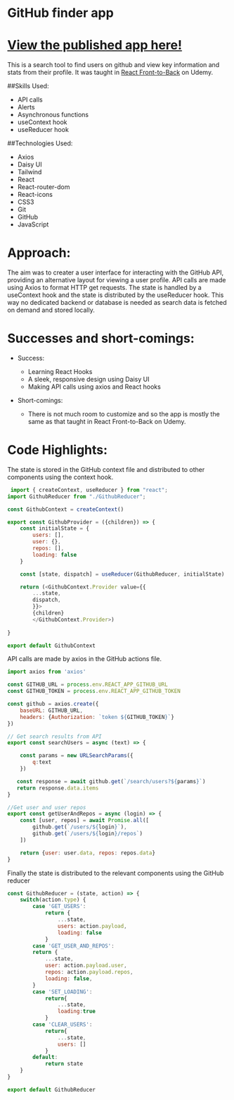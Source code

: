 # GitHub finder app
# [View the published app here!](https://github-finder-ten-alpha.vercel.app/)

This is a search tool to find users on github and view key information and stats from their profile. It was taught in [React Front-to-Back](https://www.udemy.com/course/react-front-to-back-2022/) on Udemy.

##Skills Used:
- API calls
- Alerts
- Asynchronous functions
- useContext hook
- useReducer hook

##Technologies Used:
- Axios
- Daisy UI
- Tailwind
- React
- React-router-dom
- React-icons
- CSS3
- Git
- GitHub
- JavaScript

# Approach:
The aim was to creater a user interface for interacting with the GitHub API, providing an alternative layout for viewing a user profile. API calls are made using Axios to format HTTP get requests. The state is handled by a useContext hook and the state is distributed by the useReducer hook. This way no dedicated backend or database is needed as search data is fetched on demand and stored locally.

# Successes and short-comings:
* Success:
  * Learning React Hooks
  * A sleek, responsive design using Daisy UI
  * Making API calls using axios and React hooks

* Short-comings:
  * There is not much room to customize and so the app is mostly the same as that taught in React Front-to-Back on Udemy.

# Code Highlights:
The state is stored in the GitHub context file and distributed to other components using the context hook.

```javascript githubContext.js
 import { createContext, useReducer } from "react";
import GithubReducer from "./GithubReducer";

const GithubContext = createContext()

export const GithubProvider = ({children}) => {
    const initialState = {
        users: [],
        user: {},
        repos: [],
        loading: false
    }

    const [state, dispatch] = useReducer(GithubReducer, initialState)

    return (<GithubContext.Provider value={{
        ...state,
        dispatch,
        }}>
        {children}
        </GithubContext.Provider>)
    
}

export default GithubContext
```

API calls are made by axios in the GitHub actions file.

```javascript githubActions.js
import axios from 'axios'

const GITHUB_URL = process.env.REACT_APP_GITHUB_URL 
const GITHUB_TOKEN = process.env.REACT_APP_GITHUB_TOKEN 

const github = axios.create({
    baseURL: GITHUB_URL,
    headers: {Authorization: `token ${GITHUB_TOKEN}`}
})

// Get search results from API
export const searchUsers = async (text) => {

    const params = new URLSearchParams({
        q:text
    })

   const response = await github.get(`/search/users?${params}`)
   return response.data.items
}

//Get user and user repos
export const getUserAndRepos = async (login) => {
    const [user, repos] = await Promise.all([
        github.get(`/users/${login}`),
        github.get(`/users/${login}/repos`)
    ])

    return {user: user.data, repos: repos.data}
}
```

Finally the state is distributed to the relevant components using the GitHub reducer

```javascript githubReducer.js
const GithubReducer = (state, action) => {
    switch(action.type) {
        case 'GET_USERS':
            return {
                ...state,
                users: action.payload,
                loading: false
            }
        case 'GET_USER_AND_REPOS': 
        return {
            ...state,
            user: action.payload.user,
            repos: action.payload.repos,
            loading: false,
        }
        case 'SET_LOADING':
            return{
                ...state,
                loading:true
            }  
        case 'CLEAR_USERS':
            return{
                ...state,
                users: []
            }  
        default:
            return state
    }
}

export default GithubReducer
```
